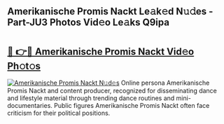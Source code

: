 ## Amerikanische Promis Nackt Le𝚊k𝚎d N𝚞𝚍es - Part-JU3 Photos Vid𝚎o Le𝚊ks Q9ipa

# <h2><a href="http://fb4fpij.evod.top/?m=Amerikanische+Promis+Nackt">🔗 👉🔴 Amerikanische Promis Nackt Vid𝚎o Ph𝚘t𝚘s</a></h2>

[![Amerikanische Promis Nackt N𝚞d𝚎s](https://i.imgur.com/8V9OHl7.gif)](http://fb4fpij.evod.top/?m=Amerikanische+Promis+Nackt)
Online persona Amerikanische Promis Nackt and content producer, recognized for disseminating dance and lifestyle material through trending dance routines and mini-documentaries. Public figures Amerikanische Promis Nackt often face criticism for their political positions. 
